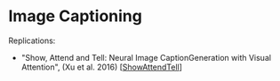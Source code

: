 # Image Captioning

Replications:
- "Show, Attend and Tell: Neural Image CaptionGeneration with Visual Attention", (Xu et al. 2016) [[ShowAttendTell]()] 